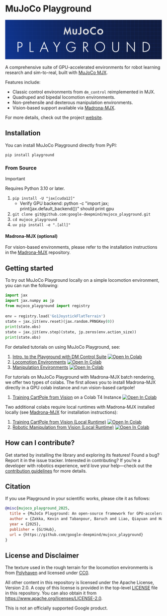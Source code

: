 # MuJoCo Playground

![Banner for playground](https://github.com/google-deepmind/mujoco_playground/blob/main/assets/banner.png?raw=true)


A comprehensive suite of GPU-accelerated environments for robot learning research and sim-to-real, built with [MuJoCo MJX](https://github.com/google-deepmind/mujoco/tree/main/mjx).

Features include:

- Classic control environments from `dm_control` reimplemented in MJX.
- Quadruped and bipedal locomotion environments.
- Non-prehensile and dexterous manipulation environments.
- Vision-based support available via [Madrona-MJX](https://github.com/shacklettbp/madrona_mjx).

For more details, check out the project [website](https://playground.mujoco.org/).

## Installation

You can install MuJoCo Playground directly from PyPI:

```sh
pip install playground
```

### From Source

> [!IMPORTANT]
> Requires Python 3.10 or later.

1. `pip install -U "jax[cuda12]"`
    * Verify GPU backend: python -c "import jax; print(jax.default_backend())" should print gpu
2. `git clone git@github.com:google-deepmind/mujoco_playground.git`
3. `cd mujoco_playground`
4. `uv pip install -e ".[all]"`

#### Madrona-MJX (optional)

For vision-based environments, please refer to the installation instructions in the [Madrona-MJX](https://github.com/shacklettbp/madrona_mjx?tab=readme-ov-file#installation) repository.

## Getting started

To try out MuJoCo Playground locally on a simple locomotion environment, you can run the following:

```py
import jax
import jax.numpy as jp
from mujoco_playground import registry

env = registry.load('Go1JoystickFlatTerrain')
state = jax.jit(env.reset)(jax.random.PRNGKey(0))
print(state.obs)
state = jax.jit(env.step)(state, jp.zeros(env.action_size))
print(state.obs)
```

For detailed tutorials on using MuJoCo Playground, see:

1. [Intro. to the Playground with DM Control Suite](https://colab.research.google.com/github/google-deepmind/mujoco_playground/blob/main/learning/notebooks/dm_control_suite.ipynb) [![Open In Colab](https://colab.research.google.com/assets/colab-badge.svg)](https://colab.research.google.com/github/google-deepmind/mujoco_playground/blob/main/learning/notebooks/dm_control_suite.ipynb)
2. [Locomotion Environments](https://colab.research.google.com/github/google-deepmind/mujoco_playground/blob/main/learning/notebooks/locomotion.ipynb) [![Open In Colab](https://colab.research.google.com/assets/colab-badge.svg)](https://colab.research.google.com/github/google-deepmind/mujoco_playground/blob/main/learning/notebooks/locomotion.ipynb)
3. [Manipulation Environments](https://colab.research.google.com/github/google-deepmind/mujoco_playground/blob/main/learning/notebooks/manipulation.ipynb) [![Open In Colab](https://colab.research.google.com/assets/colab-badge.svg)](https://colab.research.google.com/github/google-deepmind/mujoco_playground/blob/main/learning/notebooks/manipulation.ipynb)

For tutorials on MuJoCo Playground with Madrona-MJX batch rendering, we offer two types of colabs. The first allows you to install Madrona-MJX directly in a GPU colab instance and run vision-based cartpole!

1. [Training CartPole from Vision](https://colab.research.google.com/github/google-deepmind/mujoco_playground/blob/main/learning/notebooks/training_vision_1_t4.ipynb) on a Colab T4 Instance [![Open In Colab](https://colab.research.google.com/assets/colab-badge.svg)](https://colab.research.google.com/github/google-deepmind/mujoco_playground/blob/main/learning/notebooks/training_vision_1_t4.ipynb)

Two additional colabs require local runtimes with Madrona-MJX installed locally (see [Madrona-MJX](https://github.com/shacklettbp/madrona_mjx?tab=readme-ov-file#installation) for installation instructions):

1. [Training CartPole from Vision (Local Runtime)](https://colab.research.google.com/github/google-deepmind/mujoco_playground/blob/main/learning/notebooks/training_vision_1.ipynb) [![Open In Colab](https://colab.research.google.com/assets/colab-badge.svg)](https://colab.research.google.com/github/google-deepmind/mujoco_playground/blob/main/learning/notebooks/training_vision_1.ipynb)
2. [Robotic Manipulation from Vision (Local Runtime)](https://colab.research.google.com/github/google-deepmind/mujoco_playground/blob/main/learning/notebooks/training_vision_2.ipynb) [![Open In Colab](https://colab.research.google.com/assets/colab-badge.svg)](https://colab.research.google.com/github/google-deepmind/mujoco_playground/blob/main/learning/notebooks/training_vision_2.ipynb)

## How can I contribute?

Get started by installing the library and exploring its features! Found a bug? Report it in the issue tracker. Interested in contributing? If you’re a developer with robotics experience, we’d love your help—check out the [contribution guidelines](CONTRIBUTING.md) for more details.

## Citation

If you use Playground in your scientific works, please cite it as follows:

```bibtex
@misc{mujoco_playground_2025,
  title = {MuJoCo Playground: An open-source framework for GPU-accelerated robot learning and sim-to-real transfer.},
  author = {Zakka, Kevin and Tabanpour, Baruch and Liao, Qiayuan and Haiderbhai, Mustafa and Holt, Samuel and Luo, Jing Yuan and Allshire, Arthur and Frey, Erik and Sreenath, Koushil and Kahrs, Lueder A. and Sferrazza, Carlo and Tassa, Yuval and Abbeel, Pieter},
  year = {2025},
  publisher = {GitHub},
  url = {https://github.com/google-deepmind/mujoco_playground}
}
```

## License and Disclaimer

The texture used in the rough terrain for the locomotion environments is from [Polyhaven](https://polyhaven.com/a/rock_face) and licensed under [CC0](https://creativecommons.org/public-domain/cc0/).

All other content in this repository is licensed under the Apache License, Version 2.0. A copy of this license is provided in the top-level [LICENSE](LICENSE) file in this repository. You can also obtain it from https://www.apache.org/licenses/LICENSE-2.0.

This is not an officially supported Google product.
